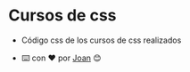 # Cursos de css

- Código css de los cursos de css realizados

-  ⌨️ con ❤️ por [Joan](https://github.com/Jochizan) 😊
